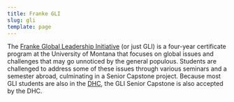 ```yaml
---
title: Franke GLI
slug: gli
template: page
---
```


The [Franke Global Leadership Initiative](https://www.umt.edu/global-leadership-initiative/) (or just GLI) is a four-year certificate program at the University of Montana that focuses on global issues and challenges that may go unnoticed by the general populous. Students are challenged to address some of these issues through various seminars and a semester abroad, culminating in a Senior Capstone project. Because most GLI students are also in the [DHC](/education/dhc.html), the GLI Senior Capstone is also accepted by the DHC.